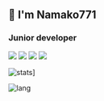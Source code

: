 ## 👋 I'm Namako771
### Junior developer

![](https://img.shields.io/twitter/follow/Namanko771?label=Twitter&logo=twitter&style=flat)
![](https://img.shields.io/badge/-Windows-0078D6.svg?logo=windows&style=flat)
![](https://img.shields.io/badge/-Raspberry%20Pi-C51A4A.svg?logo=raspberry-pi&style=flat)
![](https://img.shields.io/badge/-intellij%20IDEA-000.svg?logo=intellij-idea&style=flat)

![stats](https://github-readme-stats.vercel.app/api?username=Namako771&hide=contribs&count_private=true&show_icons=true&theme=tokyonight)]

![lang](https://github-readme-stats.vercel.app/api/top-langs/?username=Namako771&layout=compact&theme=tokyonight)
